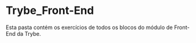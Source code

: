 # Trybe_Front-End

Esta pasta contém os exercícios de todos os blocos do módulo de Front-End da Trybe.
